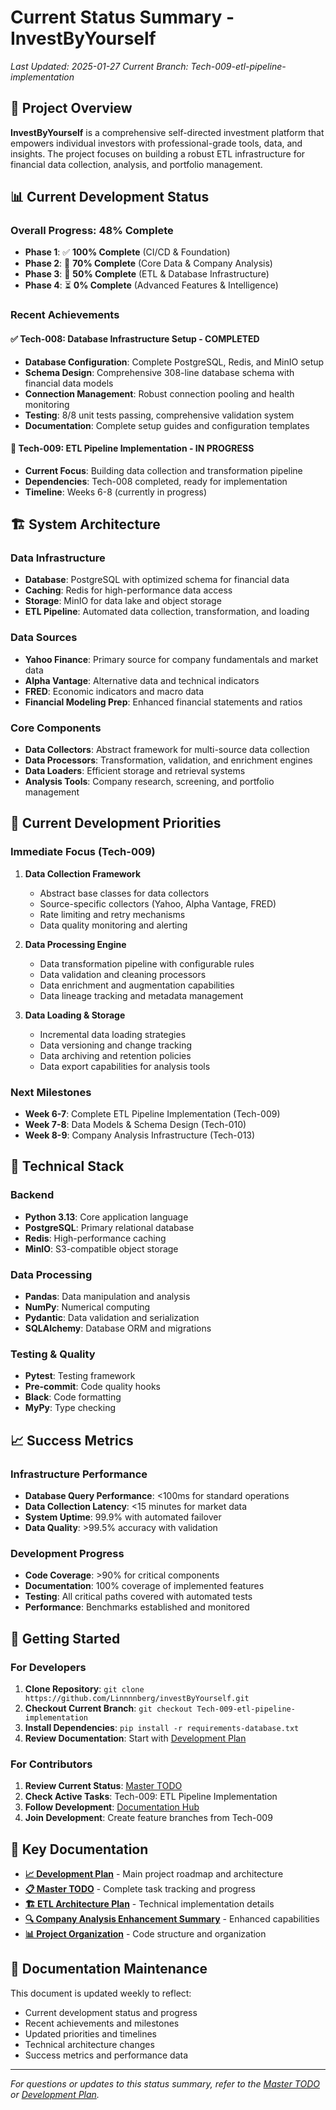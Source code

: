 # Current Status Summary - InvestByYourself

*Last Updated: 2025-01-27*
*Current Branch: Tech-009-etl-pipeline-implementation*

## 🎯 **Project Overview**

**InvestByYourself** is a comprehensive self-directed investment platform that empowers individual investors with professional-grade tools, data, and insights. The project focuses on building a robust ETL infrastructure for financial data collection, analysis, and portfolio management.

## 📊 **Current Development Status**

### **Overall Progress: 48% Complete**

- **Phase 1**: ✅ **100% Complete** (CI/CD & Foundation)
- **Phase 2**: 🚧 **70% Complete** (Core Data & Company Analysis)
- **Phase 3**: 🚧 **50% Complete** (ETL & Database Infrastructure)
- **Phase 4**: ⏳ **0% Complete** (Advanced Features & Intelligence)

### **Recent Achievements**

#### **✅ Tech-008: Database Infrastructure Setup - COMPLETED**
- **Database Configuration**: Complete PostgreSQL, Redis, and MinIO setup
- **Schema Design**: Comprehensive 308-line database schema with financial data models
- **Connection Management**: Robust connection pooling and health monitoring
- **Testing**: 8/8 unit tests passing, comprehensive validation system
- **Documentation**: Complete setup guides and configuration templates

#### **🚧 Tech-009: ETL Pipeline Implementation - IN PROGRESS**
- **Current Focus**: Building data collection and transformation pipeline
- **Dependencies**: Tech-008 completed, ready for implementation
- **Timeline**: Weeks 6-8 (currently in progress)

## 🏗️ **System Architecture**

### **Data Infrastructure**
- **Database**: PostgreSQL with optimized schema for financial data
- **Caching**: Redis for high-performance data access
- **Storage**: MinIO for data lake and object storage
- **ETL Pipeline**: Automated data collection, transformation, and loading

### **Data Sources**
- **Yahoo Finance**: Primary source for company fundamentals and market data
- **Alpha Vantage**: Alternative data and technical indicators
- **FRED**: Economic indicators and macro data
- **Financial Modeling Prep**: Enhanced financial statements and ratios

### **Core Components**
- **Data Collectors**: Abstract framework for multi-source data collection
- **Data Processors**: Transformation, validation, and enrichment engines
- **Data Loaders**: Efficient storage and retrieval systems
- **Analysis Tools**: Company research, screening, and portfolio management

## 🎯 **Current Development Priorities**

### **Immediate Focus (Tech-009)**
1. **Data Collection Framework**
   - Abstract base classes for data collectors
   - Source-specific collectors (Yahoo, Alpha Vantage, FRED)
   - Rate limiting and retry mechanisms
   - Data quality monitoring and alerting

2. **Data Processing Engine**
   - Data transformation pipeline with configurable rules
   - Data validation and cleaning processors
   - Data enrichment and augmentation capabilities
   - Data lineage tracking and metadata management

3. **Data Loading & Storage**
   - Incremental data loading strategies
   - Data versioning and change tracking
   - Data archiving and retention policies
   - Data export capabilities for analysis tools

### **Next Milestones**
- **Week 6-7**: Complete ETL Pipeline Implementation (Tech-009)
- **Week 7-8**: Data Models & Schema Design (Tech-010)
- **Week 8-9**: Company Analysis Infrastructure (Tech-013)

## 🔧 **Technical Stack**

### **Backend**
- **Python 3.13**: Core application language
- **PostgreSQL**: Primary relational database
- **Redis**: High-performance caching
- **MinIO**: S3-compatible object storage

### **Data Processing**
- **Pandas**: Data manipulation and analysis
- **NumPy**: Numerical computing
- **Pydantic**: Data validation and serialization
- **SQLAlchemy**: Database ORM and migrations

### **Testing & Quality**
- **Pytest**: Testing framework
- **Pre-commit**: Code quality hooks
- **Black**: Code formatting
- **MyPy**: Type checking

## 📈 **Success Metrics**

### **Infrastructure Performance**
- **Database Query Performance**: <100ms for standard operations
- **Data Collection Latency**: <15 minutes for market data
- **System Uptime**: 99.9% with automated failover
- **Data Quality**: >99.5% accuracy with validation

### **Development Progress**
- **Code Coverage**: >90% for critical components
- **Documentation**: 100% coverage of implemented features
- **Testing**: All critical paths covered with automated tests
- **Performance**: Benchmarks established and monitored

## 🚀 **Getting Started**

### **For Developers**
1. **Clone Repository**: `git clone https://github.com/Linnnnberg/investByYourself.git`
2. **Checkout Current Branch**: `git checkout Tech-009-etl-pipeline-implementation`
3. **Install Dependencies**: `pip install -r requirements-database.txt`
4. **Review Documentation**: Start with [Development Plan](investbyyourself_plan.md)

### **For Contributors**
1. **Review Current Status**: [Master TODO](../MASTER_TODO.md)
2. **Check Active Tasks**: Tech-009: ETL Pipeline Implementation
3. **Follow Development**: [Documentation Hub](README.md)
4. **Join Development**: Create feature branches from Tech-009

## 🔗 **Key Documentation**

- **[📈 Development Plan](investbyyourself_plan.md)** - Main project roadmap and architecture
- **[📋 Master TODO](../MASTER_TODO.md)** - Complete task tracking and progress
- **[🏗️ ETL Architecture Plan](etl_architecture_plan.md)** - Technical implementation details
- **[🔍 Company Analysis Enhancement Summary](company_analysis_enhancement_summary.md)** - Enhanced capabilities
- **[📊 Project Organization](project_organization.md)** - Code structure and organization

## 📝 **Documentation Maintenance**

This document is updated weekly to reflect:
- Current development status and progress
- Recent achievements and milestones
- Updated priorities and timelines
- Technical architecture changes
- Success metrics and performance data

---

*For questions or updates to this status summary, refer to the [Master TODO](../MASTER_TODO.md) or [Development Plan](investbyyourself_plan.md).*

